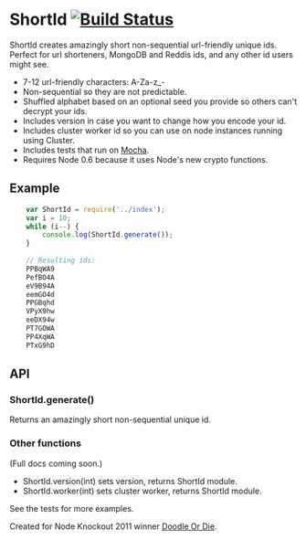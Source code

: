 # ShortId [![Build Status](https://secure.travis-ci.org/dylang/shortid.png)](http://travis-ci.org/dylang/shortid)

ShortId creates amazingly short non-sequential url-friendly unique ids.  Perfect for url shorteners, MongoDB and Reddis ids, and any other id users might see.

* 7-12 url-friendly characters: A-Za-z_-
* Non-sequential so they are not predictable.
* Shuffled alphabet based on an optional seed you provide so others can't decrypt your ids.
* Includes version in case you want to change how you encode your id.
* Includes cluster worker id so you can use on node instances running using Cluster.
* Includes tests that run on [Mocha](http://visionmedia.github.com/mocha/).
* Requires Node 0.6 because it uses Node's new crypto functions.

## Example

```javascript
    var ShortId = require('../index');
    var i = 10;
    while (i--) {
        console.log(ShortId.generate());
    }
    
    // Resulting ids:
    PPBqWA9
    PefBO4A
    eV9B94A
    eemGO4d
    PPGBqhd
    VPyX9hw
    eeDX94w
    PT7GOWA
    PP4XqWA
    PTxG9hD
```

## API

### ShortId.generate()

Returns an amazingly short non-sequential unique id.

### Other functions

(Full docs coming soon.)

* ShortId.version(int) sets version, returns ShortId module.
* ShortId.worker(int) sets cluster worker, returns ShortId module.

See the tests for more examples.

Created for Node Knockout 2011 winner [Doodle Or Die](http://doodleordie.com).